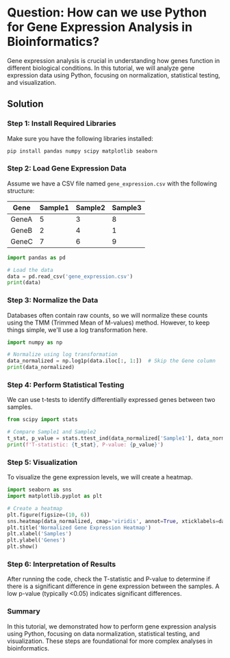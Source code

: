 # Question: How can we use Python for Gene Expression Analysis in Bioinformatics?

Gene expression analysis is crucial in understanding how genes function in different biological conditions. In this tutorial, we will analyze gene expression data using Python, focusing on normalization, statistical testing, and visualization.

## Solution

### Step 1: Install Required Libraries

Make sure you have the following libraries installed:

```bash
pip install pandas numpy scipy matplotlib seaborn
```

### Step 2: Load Gene Expression Data

Assume we have a CSV file named `gene_expression.csv` with the following structure:

| Gene  | Sample1 | Sample2 | Sample3 |
|-------|---------|---------|---------|
| GeneA | 5       | 3       | 8       |
| GeneB | 2       | 4       | 1       |
| GeneC | 7       | 6       | 9       |

```python
import pandas as pd

# Load the data
data = pd.read_csv('gene_expression.csv')
print(data)
```

### Step 3: Normalize the Data

Databases often contain raw counts, so we will normalize these counts using the TMM (Trimmed Mean of M-values) method. However, to keep things simple, we'll use a log transformation here.

```python
import numpy as np

# Normalize using log transformation
data_normalized = np.log1p(data.iloc[:, 1:])  # Skip the Gene column
print(data_normalized)
```

### Step 4: Perform Statistical Testing

We can use t-tests to identify differentially expressed genes between two samples.

```python
from scipy import stats

# Compare Sample1 and Sample2
t_stat, p_value = stats.ttest_ind(data_normalized['Sample1'], data_normalized['Sample2'])
print(f'T-statistic: {t_stat}, P-value: {p_value}')
```

### Step 5: Visualization

To visualize the gene expression levels, we will create a heatmap.

```python
import seaborn as sns
import matplotlib.pyplot as plt

# Create a heatmap
plt.figure(figsize=(10, 6))
sns.heatmap(data_normalized, cmap='viridis', annot=True, xticklabels=data.columns[1:], yticklabels=data['Gene'])
plt.title('Normalized Gene Expression Heatmap')
plt.xlabel('Samples')
plt.ylabel('Genes')
plt.show()
```

### Step 6: Interpretation of Results

After running the code, check the T-statistic and P-value to determine if there is a significant difference in gene expression between the samples. A low p-value (typically <0.05) indicates significant differences.

### Summary

In this tutorial, we demonstrated how to perform gene expression analysis using Python, focusing on data normalization, statistical testing, and visualization. These steps are foundational for more complex analyses in bioinformatics.